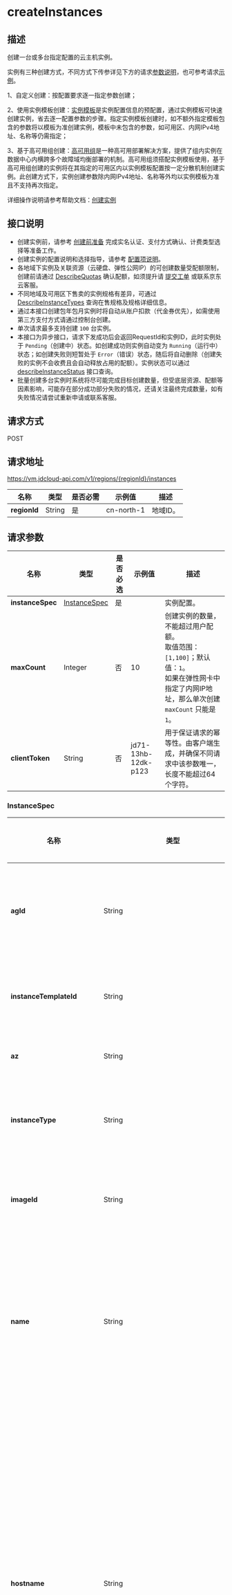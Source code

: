 # createInstances


## 描述

创建一台或多台指定配置的云主机实例。

实例有三种创建方式，不同方式下传参详见下方的请求[参数说明](createInstances#user-content-requestparameters)，也可参考请求[示例](createInstances#user-content-1)。

1、自定义创建：按配置要求逐一指定参数创建；<br>

2、使用实例模板创建：[实例模板](https://docs.jdcloud.com/virtual-machines/instance-template-overview)是实例配置信息的预配置，通过实例模板可快速创建实例，省去逐一配置参数的步骤。指定实例模板创建时，如不额外指定模板包含的参数将以模板为准创建实例，模板中未包含的参数，如可用区、内网IPv4地址、名称等仍需指定；<br>

3、基于高可用组创建：[高可用组](https://docs.jdcloud.com/availability-group/product-overview)是一种高可用部署解决方案，提供了组内实例在数据中心内横跨多个故障域均衡部署的机制。高可用组须搭配实例模板使用，基于高可用组创建的实例将在其指定的可用区内以实例模板配置按一定分散机制创建实例。此创建方式下，实例创建参数除内网IPv4地址、名称等外均以实例模板为准且不支持再次指定。

详细操作说明请参考帮助文档：[创建实例](https://docs.jdcloud.com/cn/virtual-machines/create-instance)

## 接口说明
- 创建实例前，请参考 [创建前准备](https://docs.jdcloud.com/virtual-machines/account-preparation-linux) 完成实名认证、支付方式确认、计费类型选择等准备工作。
- 创建实例的配置说明和选择指导，请参考 [配置项说明](https://docs.jdcloud.com/cn/virtual-machines/select-configuration-linux)。
- 各地域下实例及关联资源（云硬盘、弹性公网IP）的可创建数量受配额限制，创建前请通过 [DescribeQuotas](https://docs.jdcloud.com/cn/virtual-machines/api/describequotas?content=API) 确认配额，如须提升请 [提交工单](https://ticket.jdcloud.com/applyorder/submit) 或联系京东云客服。
- 不同地域及可用区下售卖的实例规格有差异，可通过 [DescribeInstanceTypes](https://docs.jdcloud.com/virtual-machines/api/describeinstancetypes?content=API) 查询在售规格及规格详细信息。
- 通过本接口创建包年包月实例时将自动从账户扣款（代金券优先），如需使用第三方支付方式请通过控制台创建。
- 单次请求最多支持创建 `100` 台实例。
- 本接口为异步接口，请求下发成功后会返回RequestId和实例ID，此时实例处于 `Pending`（创建中）状态。如创建成功则实例自动变为 `Running`（运行中）状态；如创建失败则短暂处于 `Error`（错误）状态，随后将自动删除（创建失败的实例不会收费且会自动释放占用的配额）。实例状态可以通过 [describeInstanceStatus](https://docs.jdcloud.com/virtual-machines/api/describeinstancestatus?content=API) 接口查询。
- 批量创建多台实例时系统将尽可能完成目标创建数量，但受底层资源、配额等因素影响，可能存在部分成功部分失败的情况，还请关注最终完成数量，如有失败情况请尝试重新申请或联系客服。


## 请求方式
POST

## 请求地址
https://vm.jdcloud-api.com/v1/regions/{regionId}/instances

|名称|类型|是否必需|示例值|描述|
|---|---|---|---|---|
|**regionId**|String|是|cn-north-1|地域ID。|

## <div id="user-content-requestparameters">请求参数</div>
|名称|类型|是否必选|示例值|描述|
|---|---|---|---|---|
|**instanceSpec**|[InstanceSpec](createInstances#user-content-1)|是| |实例配置。<br>|
|**maxCount**|Integer|否|10|创建实例的数量，不能超过用户配额。<br>取值范围：`[1,100]`；默认值：`1`。<br>如果在弹性网卡中指定了内网IP地址，那么单次创建 `maxCount` 只能是 `1`。<br>|
|**clientToken**|String|否| jd71-13hb-12dk-p123|用于保证请求的幂等性。由客户端生成，并确保不同请求中该参数唯一，长度不能超过64个字符。<br>|

### <div id="user-content-2">InstanceSpec</div>

|名称|类型|是否必选|示例值|描述|
|---|---|---|---|---|
|**agId**|String|否|ag-81qq****pn|高可用组ID。指定此参数后，将默认使用高可用组关联的实例模板创建实例，实例模板中的参数不可覆盖替换。实例模板以外的参数（内网IPv4/Ipv6分配方式、名称、描述、标签）可指定。<br>|
|**instanceTemplateId**|String|否|it-u3o8****yy|实例模板ID。指定此参数后，如实例模板中参数不另行指定将默认以模板配置创建实例，如指定则以指定值为准创建。<br>指定 `agId` 时此参数无效。<br>|
|**az**|String|否|cn-north-1a|实例所属的可用区。<br>如不指定 `agId` 以使用高可用组设置的可用区，此参数为必选。<br>|
|**instanceType**|String|否|g.n2.xlarge|实例规格。可通过 [DescribeInstanceTypes](https://docs.jdcloud.com/virtual-machines/api/describeinstancetypes) 接口查询各地域及可用区下的规格售卖情况。<br>如不指定 `agId` 或 `instanceTemplateId` 以使用实例模板中配置的规格，此参数为必选。<br>|
|**imageId**|String|否| img-m5s0****29|镜像ID。可通过 [DescribeImages](https://docs.jdcloud.com/virtual-machines/api/describeimages) 接口获得指定地域的镜像信息。<br>如不指定 `agId` 或 `instanceTemplateId` 以使用实例模板中配置的镜像，此参数为必选。<br>|
|**name**|String|是|instance-\[001\]-ops|实例名称。长度为2\~128个字符，只允许中文、数字、大小写字母、英文下划线（\_）、连字符（-）及点（.），不能以（.）作为首尾。<br>批量创建多台实例时，可在name中非首位位置以\[start_number]格式来设置有序name。start_number为起始序号，其位数代表编号字符位数，范围：\[0,9999]。详情参见[为实例设置有序名称及Hostname]()。<br>|
|**hostname**|String|否|instance-\[001\]-ops|实例hostname。若不指定hostname，则默认以实例名称 `name` 作为hostname，但是会以RFC 952和RFC 1123命名规范做一定转义。<br>**Windows系统**：长度为2\~15个字符，允许大小写字母、数字或连字符（-），不能以连字符（-）开头或结尾，不能连续使用连字符（-），也不能全部使用数字。不支持点号（.）。<br>**Linux系统**：长度为2-64个字符，允许支持多个点号，点之间为一段，每段允许使用大小写字母、数字或连字符（-），但不能连续使用点号（.）或连字符（-），不能以点号（.）或连字符（-）开头或结尾。<br>批量创建多台实例时，可在hostname中非首位位置以\[start_number]格式来设置有序hostname。start_number为起始序号，其位数代表编号字符位数，范围：\[0,9999]。详情参见[为实例设置有序名称及Hostname]()。|
|**password**|String|否|Instance@010|实例密码。可用于SSH登录和VNC登录。长度为8\~30个字符，必须同时包含大、小写英文字母、数字和特殊符号中的三类字符。特殊符号包括：\(\)\`~!@#$%^&\*\_-+=\|{}\[ ]:";'<>,.?/，更多密码输入要求请参见 [公共参数规范](https://docs.jdcloud.com/virtual-machines/api/general_parameters)。<br>如指定密钥且 `passwordAuth` 设置为 `true` ，则密码不会生成注入，否则即使不指定密码系统也将默认自动生成随机密码，并以短信和邮件通知。<br>|
|**keyNames**|String[]|否|\[&quot;keypair001&quot;\]|密钥对名称。仅Linux系统下该参数生效，当前仅支持输入单个密钥。<br>|
|**elasticIp**|[ElasticIpSpec](createInstances#user-content-11)|否| |主网卡主IP关联的弹性公网IP配置。<br>|
|**primaryNetworkInterface**|[InstanceNetworkInterfaceAttachmentSpec](createInstances#user-content-9)|否| |主网卡配置。<br>|
|**systemDisk**|[InstanceDiskAttachmentSpec](createInstances#user-content-7)|否| |系统盘配置。<br>|
|**dataDisks**|[InstanceDiskAttachmentSpec[]](createInstances#user-content-7)|否| |数据盘配置。单实例最多可挂载云硬盘（系统盘+数据盘）的数量受实例规格的限制。<br>|
|**charge**|[ChargeSpec](createInstances#user-content-6)|否| |计费配置。<br>云主机不支持按用量方式计费，默认为按配置计费。<br>打包创建数据盘的情况下，数据盘的计费方式只能与云主机保持一致。<br>打包创建弹性公网IP的情况下，若公网IP的计费方式没有指定为按用量计费，那么公网IP计费方式只能与云主机保持一致。<br>|
|**metadata**|[Metadata[]](createInstances#user-content-5)|否| |用户自定义元数据。以key-value键值对形式指定，可在实例系统内通过元数据服务查询获取。最多支持40对键值对，且key不超过256字符，value不超过16KB，不区分大小写。<br>注意：key不要以连字符(-)结尾，否则此key不生效。<br>|
|**userdata**|[Userdata[]](createInstances#user-content-4)|否| |自定义脚本。目前仅支持启动脚本，即 `launch-script`，须 `base64` 编码且编码前数据长度不能超过16KB。<br>**linux系统**：支持 `bash` 和 `python`，编码前须分别以 `#!/bin/bash` 和 `#!/usr/bin/env python` 作为内容首行。<br>**Windows系统**：支持 `bat` 和 `powershell`，编码前须分别以 `<cmd></cmd>和<powershell></powershell>` 作为内容首、尾行。<br>|
|**description**|String|否| |实例描述。256字符以内。<br>|
|**noPassword**|Boolean|否| |使用实例模板创建实例时，如模板中已设置密码，期望不使用该密码而由系统自动生成时，可通过此参数（`true`）实现。<br>可选值：<br>`true`：不使用实例模板中配置的密码。<br>`false`：使用实例模板中配置的密码。<br>仅在未指定 `agId` 且指定 `instanceTemplateId`，且 `password` 为空时，此参数(`true`)生效。<br>|
|**noKeyNames**|Boolean|否| |使用实例模板创建实例时，如模板中已设置密钥，期望不使用该密钥仅使用密码作为登录凭证时，可通过此参数（`true`）实现。<br>仅在未指定 `agId` 且指定 `instanceTemplateId`，且 `keyNames` 为空时，此参数(`true`)生效。<br>|
|**noElasticIp**|Boolean|否| |使用实例模板创建实例时，如模板中已设置弹性公网IP，期望不绑定弹性公网IP时，可通过此参数（`true`）实现。<br>仅在未指定 `agId` 且指定 `instanceTemplateId`，且 `elasticIp` 为空时，此参数(`true`)生效。<br>|
|**userTags**|[Tag[]](createInstances#user-content-3)|否| |自定义实例标签。以key-value键值对形式指定，最多支持10个标签。key不能以 "jrn:" 或“jdc-”开头，仅支持中文、大/小写英文、数字及如下符号：`\_.,:\/=+-@`。<br>|
|**chargeOnStopped**|String|否|stopCharging|停机不计费模式。该参数仅对按配置计费且系统盘为云硬盘的实例生效，并且不是专有宿主机中的实例。配置停机不计费且停机后，实例部分将停止计费，且释放实例自身包含的资源（CPU/内存/GPU/本地数据盘）。<br>可选值：<br>`keepCharging`（默认值）：停机后保持计费，不释放资源。<br>`stopCharging`：停机后停止计费，释放实例资源。<br>|
|**autoImagePolicyId**|String|否|pol-xgsc****7e|自动任务策略ID。<br>|
|**passwordAuth**|String|否|True|允许SSH密码登录。<br>可选值：<br>`yes`（默认值）：允许SSH密码登录。<br>`no`：禁止SSH密码登录。<br>仅在指定密钥时此参数有效，指定此参数后密码即使输入也将被忽略，同时会在系统内禁用SSH密码登录。<br>|
|**imageInherit**|String|否|no |使用镜像中的登录凭证，无须再指定密码或密钥（指定无效）。<br>可选值：<br>`yes`：使用镜像登录凭证。<br>`no`（默认值）：不使用镜像登录凭证。<br>仅使用私有或共享镜像时此参数有效。<br>|

### <div id="user-content-3">Tag</div>

|名称|类型|是否必选|示例值|描述|
|---|---|---|---|---|
|**key**|String|否|环境|标签key。长度不能超过127字符，不能以 `jrn:` 或 `jdc-` 开头，仅支持中文、大/小写英文、数字及如下符号：`\_.,:\/=+-@`。|
|**value**|String|否|测试|标签value。长度不能超过255字符，仅支持中文、大/小写英文、数字及如下符号：`\_.,:\/=+-@`。|

### <div id="user-content-4">Userdata</div>

|名称|类型|是否必选|示例值|描述|
|---|---|---|---|---|
|**key**|String|否|launch-script|脚本类型，当前仅支持输入 `launch-script`，即启动脚本。|
|**value**|String|否|IyEvYmluL2Jhc2gKZWNobyAnMTIzJw|脚本内容，须 `Base64` 编码，且编码前长度不能超过16KB。|

### <div id="user-content-5">Metadata</div>

|名称|类型|是否必选|示例值|描述|
|---|---|---|---|---|
|**key**|String|否|index|key，字符长度不超过256，支持全字符。不能以连字符(-)结尾，否则此key不生效。|
|**value**|String|否|1|value，字符长度不超过16KB，支持全字符。|

### <div id="user-content-6">ChargeSpec</div>

|名称|类型|是否必选|示例值|描述|
|---|---|---|---|---|
|**chargeMode**|String|否|prepaid_by_duration |计费模式。<br>可选值：<br>`postpaid_by_duration`（默认值）：按配置（后付费）<br>`prepaid_by_duration`：包年包月（预付费）<br>`postpaid_by_usage`：按用量（后付费）<br>仅弹性公网IP支持`postpaid_by_usage`，具体计费说明请参考[实例计费类型说明](https://docs.jdcloud.com/cn/virtual-machines/billing-overview)。|
|**chargeUnit**|String|否| month|包年包月（预付费）付费单位。仅`chargeMode=prepaid_by_duration`时此参数有效。<br>可选值：<br>`month`（默认值）：月<br>`year`：年|
|**chargeDuration**|Integer|否|1 |包年包月（预付费）付费单位。仅`chargeMode=prepaid_by_duration`时此参数有效。<br>取值范围：<br>`chargeUnit=month`时：`[1,9]`<br>`chargeUnit=year`时：`[1,3]`|
|**autoRenew**|Boolean|否|true |自动续费。<br>可选值：<br>`True`：开通自动续费<br>`False`（默认值）：不开通自动续费|
|**buyScenario**|String|否| |统一活动凭证。此参数暂未启用，无须指定且指定无效。|

### <div id="user-content-7">InstanceDiskAttachmentSpec</div>

|名称|类型|是否必选|示例值|描述|
|---|---|---|---|---|
|**diskCategory**|String|否|cloud|磁盘类型。<br>**系统盘**：此参数无须指定，其类型取决于镜像类型。<br>**数据盘**：可选值：`cloud`：云硬盘，数据盘仅支持云硬盘。<br>|
|**autoDelete**|Boolean|否|True|是否随实例一起删除，即删除实例时是否自动删除此磁盘。此参数仅对按配置计费的非多点挂载云硬盘生效。<br>`true`：随实例删除。<br>`false`（默认值）：不随实例删除。<br>|
|**cloudDiskSpec**|[diskspec](createInstances#user-content-8)|否| |磁盘详细配置。此参数仅针对云硬盘，本地系统盘无须指定且指定无效。<br>|
|**deviceName**|String|否|vdb|磁盘逻辑挂载点。<br>**系统盘**：此参数无须指定且指定无效，默认为vda。<br>**数据盘**：取值范围：`[vdb~vdbm]`。<br>|
|**noDevice**|Boolean|否| |排除设备，使用此参数 `noDevice` 配合 `deviceName` 一起使用。<br>创建镜像的场景下：使用此参数可以排除云主机实例中的云硬盘不参与制作快照。<br>创建实例模板的场景下：使用此参数可以排除镜像中的数据盘。<br>创建云主机的场景下：使用此参数可以排除实例模板、或镜像中的数据盘。<br>示例：如果镜像中除系统盘还包含一块或多块数据盘，期望仅使用镜像中的部分磁盘，可通过此参数忽略部分磁盘配置。此参数须配合 `deviceName` 一起使用。<br>例：`deviceName=vdb`、`noDevice=true`，则表示在使用镜像创建实例时，忽略数据盘vdb配置，不创建磁盘。|

### <div id="user-content-8">DiskSpec</div>

|名称|类型|是否必选|示例值|描述|
|---|---|---|---|---|
|**az**|String|否| |云硬盘可用区。创建实例时此参数无须指定且指定无效。云硬盘可用区默认同实例。|
|**name**|String|否| |云硬盘名称。创建实例时此参数无须指定。如指定则按指定名称创建，如不指定云硬盘名称同实例名称，创建多块磁盘时会在名称后依次追加序号1,2...。|
|**description**|String|否| |云硬盘描述。|
|**diskType**|String|是|ssd.gp1 |云硬盘类型。各类型介绍请参见[云硬盘类型](https://docs.jdcloud.com/cn/cloud-disk-service/specifications)。<br>可选值：<br>`ssd.gp1`：通用型SSD<br>`ssd.io1`：性能型SSD<br>`hdd.std1`：容量型SSD<br>|
|**diskSizeGB**|Integer|是|50 |云硬盘容量，单位为 GiB，步长10GiB。<br>取值范围：<br>系统盘：`[40,500]`GiB，且不能小于镜像系统盘容量<br>数据盘：`[20,16000]`GiB，如指定`snapshotId`创建云硬盘则不能小于快照容量|
|**iops**|Integer|否| 2000|云硬盘IOPS，步长为10。仅`diskType=ssd.io1`时此参数有效。<br>取值范围：`[200,min(32000,diskSizeGB*50)]`<br>默认值：`diskSizeGB*30`|
|**snapshotId**|String|否|snapshot-ev1h****gd |创建云硬盘使用的快照ID。|
|**policyId**|String|否| ss-policy-5v25****us |云硬盘自动快照策略ID。|
|**charge**|[ChargeSpec](createInstances#user-content-6)|否| |云硬盘计费配置。创建实例时此参数无须指定且指定无效，云硬盘计费类型默认与实例计费类型一致。|
|**multiAttachable**|Boolean|否||云硬盘是否支持多点挂载。创建实例时此参数无须指定。|
|**encrypt**|Boolean|否| false|云硬盘是否加密。<br>可选值：<br>`true`：加密<br>`false`（默认值）：不加密|

### <div id="user-content-9">InstanceNetworkInterfaceAttachmentSpec</div>
|名称|类型|是否必选|示例值|描述|
|---|---|---|---|---|
|**deviceIndex**|Integer|否|1|网卡设备Index。创建实例时此参数无须指定且指定无效。<br>对于主网卡默认Index为1。<br>|
|**autoDelete**|Boolean|否|true|是否随实例一起删除。<br>`true`：随实例删除。<br>`false`：不随实例删除。<br>主网卡此属性默认为`true`|
|**networkInterface**|[NetworkInterfaceSpec](createInstances#user-content-10)|否| |网卡设备详细配置。<br>|

### <div id="user-content-10">NetworkInterfaceSpec</div>
|名称|类型|是否必选|示例值|描述|
|---|---|---|---|---|
|**subnetId**|String|是|subnet-8kbl****er |子网ID|
|**az**|String|否| |网卡可用区。创建实例时此参数无须指定且指定无效。|
|**networkInterfaceName**|String|否| |网卡名称。创建实例时此参数无须指定且指定无效。|
|**primaryIpAddress**|String|否| 10.192.0.\*\* |网卡主IP。如不指定，则自动从所选子网可用IP中分配；如指定，请在在子网可用IP范围内指定。<br>指定IP地址时，主机数量`maxCount`仅可指定为`1`。|
|**secondaryIpAddresses**|String[]|否| |网卡辅助内网IP地址。创建实例时此参数无须指定且指定无效。|
|**secondaryIpCount**|Integer|否| |自动分配的网卡辅助内网IP数量。创建实例时此参数无须指定且指定无效|
|**securityGroups**|String[]|否| sg-1r4z****ra |实例（主网卡）所属绑定的安全组ID。最多可指定5个。|
|**sanityCheck**|Integer|否| |参数已弃用，指定无效。|
|**description**|String|否| |网卡描述。创建实例时此参数无须指定且指定无效。|

### <div id="user-content-11">ElasticIpSpec</div>
|名称|类型|是否必选|示例值|描述|
|---|---|---|---|---|
|**bandwidthMbps**|Integer|是|10|弹性公网IP的带宽上限，单位：Mbps。<br>取值范围为：`[1-200]`。|
|**provider**|String|是| bgp|弹性公网IP线路。中心可用区目前仅提供BGP类型IP。|
|**chargeSpec**|[ChargeSpec](#chargespec)|否| |弹性公网IP计费配置。<br>**中心可用区**：支持包年包月、按配置、按流量。<br>**边缘可用区**：支持包年包月、按配置。<br>中心可用区下如指定按流量计费，则IP计费独立于实例的计费类型，否则以实例计费类型为准与其保持一致。|

## 返回参数
|名称|类型|示例值|描述|
|---|---|---|---|
|**result**|[Result](createInstances#user-content-12)| |响应结果。|
|**requestId**|String|c2hmmaan8w06w19qcdfuic4w03f7ft2d|请求ID。|

### <div id="user-content-12">Result</div>

|名称|类型|示例值|描述|
|---|---|---|---|
|**instanceIds**|String[]|\[&quot;i-eumm\*\*\*\*d6&quot;,&quot;i-y5nh\*\*\*\*9w&quot;\]|实例ID列表。|


## 请求示例

<div id="user-content-1"></div>

调用方法、签名算法及公共请求参数请参考 [京东云OpenAPI公共说明](https://docs.jdcloud.com/common-declaration/api/introduction)。

#### 场景1：自定义创建
华北可用区A，创建1台 `g.n2.large` 规格的按配置计费实例，同时设置 `密码` 和 `SSH密钥`，创建并绑定5Mbps的 `BGP IP`，系统盘类型指定为 `通用型SSD`，随实例创建一块20GB的 `性能型SSD` 并设定 `iops` 为1000，配置实例为停机不计费。

- 请求示例

POST

```JSON
/v1/regions/cn-north-1/instances
{
  "maxCount":1,
  "InstanceSpec":{
    "az":"cn-north-1a",
    "ImageId":"img-m5s0****29",
    "InstanceType":"g.n2.large",
    "name":"instance",
    "password":"A1i2n@Apix#",
    "keyNames":[
      "ssh-key-test"
    ],
    "elasticIp":{
      "bandwidthMbps":5,
      "provider":"bgp"
    },
    "primaryNetworkInterface":{
      "networkInterface":{
        "subnetId":"subnet-c2p3****9o",
        "securityGroups":[
          "sg-p2d1****ya"
        ]
      }
    },
    "systemDisk":{
      "cloudDiskSpec":{
        "diskType":"ssd.gp1"
      }
    },
    "dataDisks":[
    {
      "diskCategory":"cloud",
      "cloudDiskSpec":{
        "diskType":"ssd.io1",
        "diskSizeGB":20,
        "iops":1000
      }
    }
    ],
    "chargeOnStopped":"stopCharging"
  }
}
```

- 返回示例

```JSON
{
  "result":{
    "instanceIds":[
      "i-eumm****d6"
    ]
  },
  "requestId":"c2i8w4g6fiqocr2fetqf8ef59k1k4wir"
}
```
#### 场景2：使用实例模板创建
华北可用区A，使用实例模板创建1台包年包月计费实例，包月时长1个月并开通自动续费功能，并重新指定密码和SSH密钥。

- 请求示例

POST

```JSON
/v1/regions/cn-north-1/instances
{
  "maxCount":1,
  "InstanceSpec":{
    "az":"cn-north-1a",
    "instanceTemplateId":"it-u3o8****yy",
    "name":"instance",
    "password":"A1i2n@Apix#",
    "keyNames":[
      "ssh-key-test"
    ],
    "charge":{
      "chargeMode":"prepaid_by_duration",
      "chargeUnit":"month",
      "chargeDuration":1,
      "autoRenew":true
    }
  }
}
```

- 返回示例

```JSON
{
  "result":{
    "instanceIds":[
      "i-eumm****d6"
    ]
  },
  "requestId":"c2i91887dpbocwfgkaa55jj1ugdh5rjs"
}
```
#### 场景3：基于高可用组创建
基于高可用组创建实例，除名称必须指定外，另外增加tag用于标识实例环境信息。

- 请求示例

POST

```JSON
/v1/regions/cn-north-1/instances
{
  "maxCount":2,
  "InstanceSpec":{
    "agId":"ag-81qq****pn",
    "name":"instance",
    "userTags":[
    {
      "key":"environment",
      "value":"test"
    }
    ]
  }
}

```
- 返回示例

```JSON
{
  "result":{
    "instanceIds":[
      "i-eumm****d6",
      "i-y5nh****9w"
    ]
  },
  "requestId":"c2i8cp2nk66nivcf85gvhad46ggjich6"
}
```



## 返回码
|HTTP状态码|错误码|描述|错误解析|
|---|---|---|---|
|**200**||OK||
|**400**|INVALID_ARGUMENT|Parameter InstanceSpec.ImageId missing|参数ImageId不可为空。|
|**400**|INVALID_ARGUMENT|Invalid password|密码不符合规范。|
|**400**|FAILED_PRECONDITION|Disk type 'xx' is out of stock|所选类型云硬盘已售罄。|
|**400**|FAILED_PRECONDITION|Image 'xx' not ready|所选镜像处于非可用状态。|
|**400**|FAILED_PRECONDITION|stopCharging only applied to cloud system disk|仅系统盘类型为云硬盘的实例支持配置stopCharging参数。|
|**400**|FAILED_PRECONDITION|stopCharging only applied to postpaid by duration|仅计费类型为按配置计费的实例实例支持配置stopCharging参数。|
|**400**|FAILED_PRECONDITION|Image constraints. Only support cloud system disk|所选镜像仅支持硬云盘系统盘。|
|**400**|FAILED_PRECONDITION|Image constraints. Doesn't support instanceType 'xx'|所选镜像不支持当前配置的实例规格。|
|**400**|FAILED_PRECONDITION|Subnet 'xx' is unsupported in center zones|所选子网在中心可用区不可用。|
|**400**|FAILED_PRECONDITION|Available Ip in segments not enough|所选子网可用内网IP数量不足。|
|**400**|OUT_OF_RANGE|Maxcount out of range|创建数量超过允许上限。|
|**400**|OUT_OF_RANGE|InstanceSpec.SystemDisk.CloudDiskSpec.DiskSizeGB out of range|系统盘容量超出允许范围。|
|**400**|CONFLICT|Subnet 'xx' not support ipv6|所选子网不支持IPv6。|
|**404**|NOT_FOUND|Snapshot 'xx' not found|指定的快照不存在。|
|**404**|NOT_FOUND|InstanceType 'xx' not found|实例规格不存在。|
|**404**|NOT_FOUND|Subnet 'xx' not found|子网不存在。|
|**404**|NOT_FOUND|SecurityGroups 'xx' not found|安全组不存在。|
|**404**|NOT_FOUND|KeyPair 'xx' not found|密钥不存在。|
|**404**|NOT_FOUND|Image 'xx' not found|镜像不存在。|
|**429**|QUOTA_EXCEEDED|Instance quota limit exceeded|云主机配额不足。|
|**500**|INTERNAL|Internal server error|系统内部错误，请稍后重试。如果多次尝试失败，请提交工单。|
|**500**|UNKNOWN|Unknown server error|服务暂时不可用，请稍后重试。如果多次尝试失败，请提交工单。|
